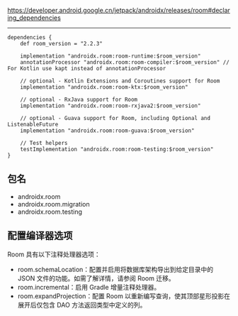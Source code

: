 https://developer.android.google.cn/jetpack/androidx/releases/room#declaring_dependencies

---

```
dependencies {
    def room_version = "2.2.3"

    implementation "androidx.room:room-runtime:$room_version"
    annotationProcessor "androidx.room:room-compiler:$room_version" // For Kotlin use kapt instead of annotationProcessor

    // optional - Kotlin Extensions and Coroutines support for Room
    implementation "androidx.room:room-ktx:$room_version"

    // optional - RxJava support for Room
    implementation "androidx.room:room-rxjava2:$room_version"

    // optional - Guava support for Room, including Optional and ListenableFuture
    implementation "androidx.room:room-guava:$room_version"

    // Test helpers
    testImplementation "androidx.room:room-testing:$room_version"
}
```

## 包名

* androidx.room
* androidx.room.migration
* androidx.room.testing

## 配置编译器选项

Room 具有以下注释处理器选项：

* room.schemaLocation：配置并启用将数据库架构导出到给定目录中的 JSON 文件的功能。如需了解详情，请参阅 Room 迁移。
* room.incremental：启用 Gradle 增量注释处理器。
* room.expandProjection：配置 Room 以重新编写查询，使其顶部星形投影在展开后仅包含 DAO 方法返回类型中定义的列。
